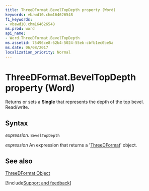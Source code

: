 ```yaml
---
title: ThreeDFormat.BevelTopDepth property (Word)
keywords: vbawd10.chm164626548
f1_keywords:
- vbawd10.chm164626548
ms.prod: word
api_name:
- Word.ThreeDFormat.BevelTopDepth
ms.assetid: 75496ce8-62b4-5024-55eb-cbfb1ec0be5a
ms.date: 06/08/2017
localization_priority: Normal
---
```



# ThreeDFormat.BevelTopDepth property (Word)

Returns or sets a  **Single** that represents the depth of the top bevel. Read/write.


## Syntax

_expression_. `BevelTopDepth`

 _expression_ An expression that returns a '[ThreeDFormat](Word.ThreeDFormat.md)' object.


## See also


[ThreeDFormat Object](Word.ThreeDFormat.md)

[!include[Support and feedback](~/includes/feedback-boilerplate.md)]